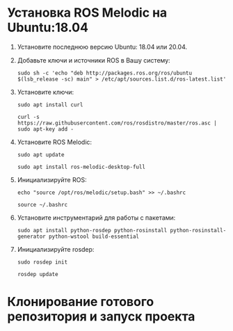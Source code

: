 # Установка ROS Melodic на Ubuntu:18.04

1. Установите последнюю версию Ubuntu: 18.04 или 20.04.
2. Добавьте ключи и источники ROS в Вашу систему:

	```sudo sh -c 'echo "deb http://packages.ros.org/ros/ubuntu $(lsb_release -sc) main" > /etc/apt/sources.list.d/ros-latest.list'```

3. Установите ключи:

	```sudo apt install curl```
	
	```curl -s https://raw.githubusercontent.com/ros/rosdistro/master/ros.asc | sudo apt-key add -```

4. Установите ROS Melodic:

	```sudo apt update```

	```sudo apt install ros-melodic-desktop-full```

5. Инициализируйте ROS:

	```echo "source /opt/ros/melodic/setup.bash" >> ~/.bashrc```

	```source ~/.bashrc```

6. Установите инструментарий для работы с пакетами:

	```sudo apt install python-rosdep python-rosinstall python-rosinstall-generator python-wstool build-essential```

7. Инициализируйте rosdep:

	```sudo rosdep init```
	
	```rosdep update```

# Клонирование готового репозитория и запуск проекта
